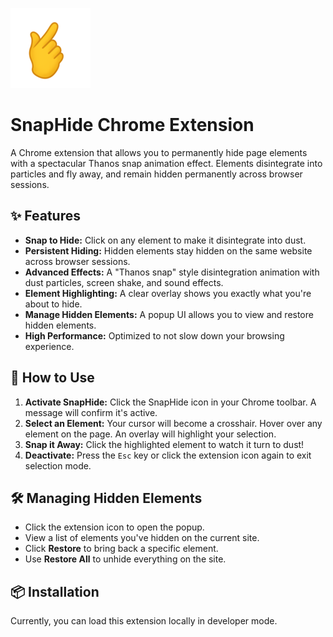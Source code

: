 ![Alt text](/icons/snap-128.png)
# SnapHide Chrome Extension 
A Chrome extension that allows you to permanently hide page elements with a spectacular Thanos snap animation effect. Elements disintegrate into particles and fly away, and remain hidden permanently across browser sessions.

## ✨ Features

- **Snap to Hide:** Click on any element to make it disintegrate into dust.
- **Persistent Hiding:** Hidden elements stay hidden on the same website across browser sessions.
- **Advanced Effects:** A "Thanos snap" style disintegration animation with dust particles, screen shake, and sound effects.
- **Element Highlighting:** A clear overlay shows you exactly what you're about to hide.
- **Manage Hidden Elements:** A popup UI allows you to view and restore hidden elements.
- **High Performance:** Optimized to not slow down your browsing experience.

## 🚀 How to Use

1.  **Activate SnapHide:** Click the SnapHide icon in your Chrome toolbar. A message will confirm it's active.
2.  **Select an Element:** Your cursor will become a crosshair. Hover over any element on the page. An overlay will highlight your selection.
3.  **Snap it Away:** Click the highlighted element to watch it turn to dust!
4.  **Deactivate:** Press the `Esc` key or click the extension icon again to exit selection mode.

## 🛠️ Managing Hidden Elements

- Click the extension icon to open the popup.
- View a list of elements you've hidden on the current site.
- Click **Restore** to bring back a specific element.
- Use **Restore All** to unhide everything on the site.

## 📦 Installation

Currently, you can load this extension locally in developer mode.
